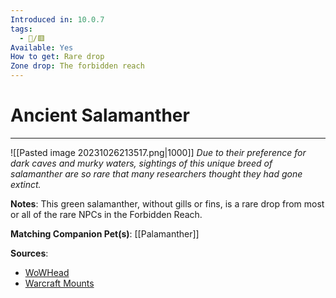 ```yaml
---
Introduced in: 10.0.7
tags:
  - 🐎/🟥
Available: Yes
How to get: Rare drop
Zone drop: The forbidden reach
---
```

# Ancient Salamanther
---
![[Pasted image 20231026213517.png|1000]]
_Due to their preference for dark caves and murky waters, sightings of this unique breed of salamanther are so rare that many researchers thought they had gone extinct._

**Notes**:
This green salamanther, without gills or fins, is a rare drop from most or all of the rare NPCs in the Forbidden Reach.

**Matching Companion Pet(s)**: [[Palamanther]]

**Sources**:
- [WoWHead](https://www.wowhead.com/item=192772/ancient-salamanther#comments)
- [Warcraft Mounts](https://www.warcraftmounts.com/mount.php?mountid=1584)